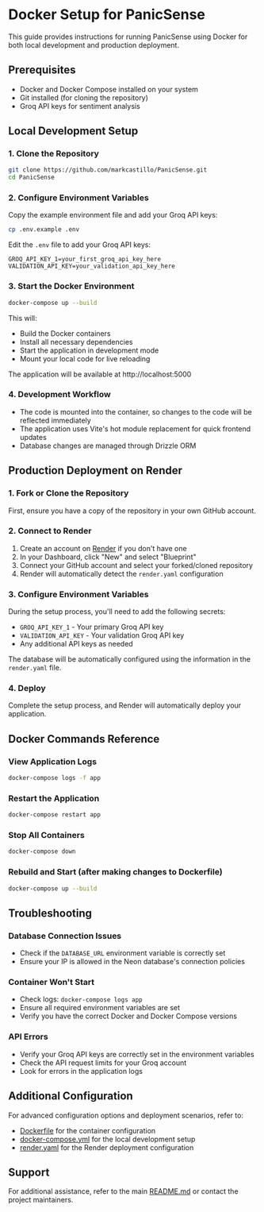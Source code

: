 # Docker Setup for PanicSense

This guide provides instructions for running PanicSense using Docker for both local development and production deployment.

## Prerequisites

- Docker and Docker Compose installed on your system
- Git installed (for cloning the repository)
- Groq API keys for sentiment analysis

## Local Development Setup

### 1. Clone the Repository

```bash
git clone https://github.com/markcastillo/PanicSense.git
cd PanicSense
```

### 2. Configure Environment Variables

Copy the example environment file and add your Groq API keys:

```bash
cp .env.example .env
```

Edit the `.env` file to add your Groq API keys:

```
GROQ_API_KEY_1=your_first_groq_api_key_here
VALIDATION_API_KEY=your_validation_api_key_here
```

### 3. Start the Docker Environment

```bash
docker-compose up --build
```

This will:
- Build the Docker containers
- Install all necessary dependencies
- Start the application in development mode
- Mount your local code for live reloading

The application will be available at http://localhost:5000

### 4. Development Workflow

- The code is mounted into the container, so changes to the code will be reflected immediately
- The application uses Vite's hot module replacement for quick frontend updates
- Database changes are managed through Drizzle ORM

## Production Deployment on Render

### 1. Fork or Clone the Repository

First, ensure you have a copy of the repository in your own GitHub account.

### 2. Connect to Render

1. Create an account on [Render](https://render.com) if you don't have one
2. In your Dashboard, click "New" and select "Blueprint"
3. Connect your GitHub account and select your forked/cloned repository
4. Render will automatically detect the `render.yaml` configuration

### 3. Configure Environment Variables

During the setup process, you'll need to add the following secrets:
- `GROQ_API_KEY_1` - Your primary Groq API key
- `VALIDATION_API_KEY` - Your validation Groq API key
- Any additional API keys as needed

The database will be automatically configured using the information in the `render.yaml` file.

### 4. Deploy

Complete the setup process, and Render will automatically deploy your application.

## Docker Commands Reference

### View Application Logs

```bash
docker-compose logs -f app
```

### Restart the Application

```bash
docker-compose restart app
```

### Stop All Containers

```bash
docker-compose down
```

### Rebuild and Start (after making changes to Dockerfile)

```bash
docker-compose up --build
```

## Troubleshooting

### Database Connection Issues

- Check if the `DATABASE_URL` environment variable is correctly set
- Ensure your IP is allowed in the Neon database's connection policies

### Container Won't Start

- Check logs: `docker-compose logs app`
- Ensure all required environment variables are set
- Verify you have the correct Docker and Docker Compose versions

### API Errors

- Verify your Groq API keys are correctly set in the environment variables
- Check the API request limits for your Groq account
- Look for errors in the application logs

## Additional Configuration

For advanced configuration options and deployment scenarios, refer to:
- [Dockerfile](../Dockerfile) for the container configuration
- [docker-compose.yml](../docker-compose.yml) for the local development setup
- [render.yaml](../render.yaml) for the Render deployment configuration

## Support

For additional assistance, refer to the main [README.md](../README.md) or contact the project maintainers.